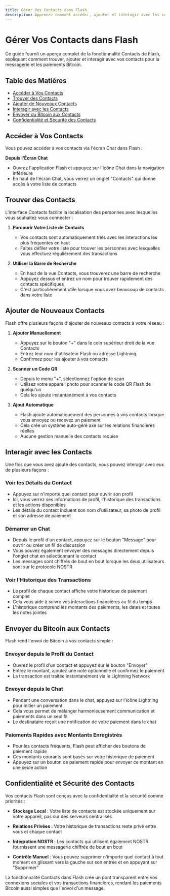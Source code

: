 ```yaml
---
title: Gérer Vos Contacts dans Flash
description: Apprenez comment accéder, ajouter et interagir avec les contacts dans l'application Flash
---
```


# Gérer Vos Contacts dans Flash

Ce guide fournit un aperçu complet de la fonctionnalité Contacts de Flash, expliquant comment trouver, ajouter et interagir avec vos contacts pour la messagerie et les paiements Bitcoin.

## Table des Matières

- [Accéder à Vos Contacts](#accéder-à-vos-contacts)
- [Trouver des Contacts](#trouver-des-contacts)
- [Ajouter de Nouveaux Contacts](#ajouter-de-nouveaux-contacts)
- [Interagir avec les Contacts](#interagir-avec-les-contacts)
- [Envoyer du Bitcoin aux Contacts](#envoyer-du-bitcoin-aux-contacts)
- [Confidentialité et Sécurité des Contacts](#confidentialité-et-sécurité-des-contacts)

## Accéder à Vos Contacts

Vous pouvez accéder à vos contacts via l'écran Chat dans Flash :

**Depuis l'Écran Chat**
- Ouvrez l'application Flash et appuyez sur l'icône Chat dans la navigation inférieure
- En haut de l'écran Chat, vous verrez un onglet "Contacts" qui donne accès à votre liste de contacts

## Trouver des Contacts

L'interface Contacts facilite la localisation des personnes avec lesquelles vous souhaitez vous connecter :

1. **Parcourir Votre Liste de Contacts**
   - Vos contacts sont automatiquement triés avec les interactions les plus fréquentes en haut
   - Faites défiler votre liste pour trouver les personnes avec lesquelles vous effectuez régulièrement des transactions

2. **Utiliser la Barre de Recherche**
   - En haut de la vue Contacts, vous trouverez une barre de recherche
   - Appuyez dessus et entrez un nom pour trouver rapidement des contacts spécifiques
   - C'est particulièrement utile lorsque vous avez beaucoup de contacts dans votre liste

## Ajouter de Nouveaux Contacts

Flash offre plusieurs façons d'ajouter de nouveaux contacts à votre réseau :

1. **Ajouter Manuellement**
   - Appuyez sur le bouton "+" dans le coin supérieur droit de la vue Contacts
   - Entrez leur nom d'utilisateur Flash ou adresse Lightning
   - Confirmez pour les ajouter à vos contacts

2. **Scanner un Code QR**
   - Depuis le menu "+", sélectionnez l'option de scan
   - Utilisez votre appareil photo pour scanner le code QR Flash de quelqu'un
   - Cela les ajoute instantanément à vos contacts

3. **Ajout Automatique**
   - Flash ajoute automatiquement des personnes à vos contacts lorsque vous envoyez ou recevez un paiement
   - Cela crée un système auto-géré axé sur les relations financières réelles
   - Aucune gestion manuelle des contacts requise

## Interagir avec les Contacts

Une fois que vous avez ajouté des contacts, vous pouvez interagir avec eux de plusieurs façons :

### Voir les Détails du Contact

- Appuyez sur n'importe quel contact pour ouvrir son profil
- Ici, vous verrez ses informations de profil, l'historique des transactions et les actions disponibles
- Les détails du contact incluent son nom d'utilisateur, sa photo de profil et son adresse de paiement

### Démarrer un Chat

- Depuis le profil d'un contact, appuyez sur le bouton "Message" pour ouvrir ou créer un fil de discussion
- Vous pouvez également envoyer des messages directement depuis l'onglet chat en sélectionnant le contact
- Les messages sont chiffrés de bout en bout lorsque les deux utilisateurs sont sur le protocole NOSTR

### Voir l'Historique des Transactions

- Le profil de chaque contact affiche votre historique de paiement complet
- Cela vous aide à suivre vos interactions financières au fil du temps
- L'historique comprend les montants des paiements, les dates et toutes les notes jointes

## Envoyer du Bitcoin aux Contacts

Flash rend l'envoi de Bitcoin à vos contacts simple :

### Envoyer depuis le Profil du Contact

- Ouvrez le profil d'un contact et appuyez sur le bouton "Envoyer"
- Entrez le montant, ajoutez une note optionnelle et confirmez le paiement
- La transaction est traitée instantanément via le Lightning Network

### Envoyer depuis le Chat

- Pendant une conversation dans le chat, appuyez sur l'icône Lightning pour initier un paiement
- Cela vous permet de mélanger harmonieusement communication et paiements dans un seul fil
- Le destinataire reçoit une notification de votre paiement dans le chat

### Paiements Rapides avec Montants Enregistrés

- Pour les contacts fréquents, Flash peut afficher des boutons de paiement rapide
- Ces montants courants sont basés sur votre historique de paiement
- Appuyez sur un bouton de paiement rapide pour envoyer ce montant en une seule action

## Confidentialité et Sécurité des Contacts

Vos contacts Flash sont conçus avec la confidentialité et la sécurité comme priorités :

- **Stockage Local** : Votre liste de contacts est stockée uniquement sur votre appareil, pas sur des serveurs centralisés

- **Relations Privées** : Votre historique de transactions reste privé entre vous et chaque contact

- **Intégration NOSTR** : Les contacts qui utilisent également NOSTR fournissent une messagerie chiffrée de bout en bout

- **Contrôle Manuel** : Vous pouvez supprimer n'importe quel contact à tout moment en glissant vers la gauche sur son entrée et en appuyant sur "Supprimer"

La fonctionnalité Contacts dans Flash crée un pont transparent entre vos connexions sociales et vos transactions financières, rendant les paiements Bitcoin aussi simples que l'envoi d'un message.